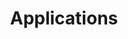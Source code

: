 ---
title:  Applications
license: '[CC BY-ND 4.0](https://creativecommons.org/licenses/by-nd/4.0)'
categories:
 - remote-desktop
 - chef
 - puppet
 - ansible
 - voip
 - cloud-storage
 - containers
 - game-servers
 - media-servers
 - salt
 - messaging
 - development
 - configuration-management
 - project-management
 - big-data
---